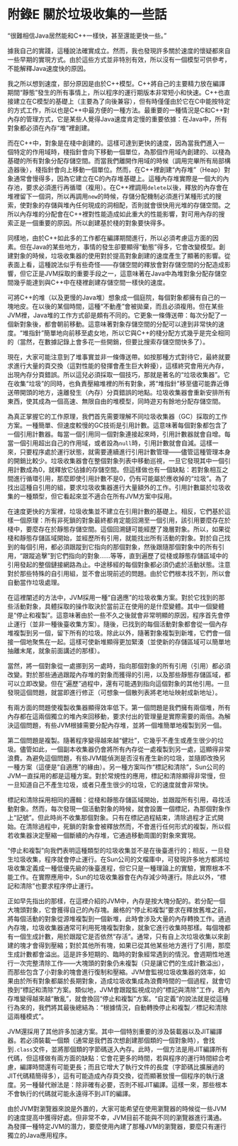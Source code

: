 # 附錄E 關於垃圾收集的一些話


“很難相信Java居然能和C++一樣快，甚至還能更快一些。”

據我自己的實踐，這種說法確實成立。然而，我也發現許多關於速度的懷疑都來自一些早期的實現方式。由於這些方式並非特別有效，所以沒有一個模型可供參考，不能解釋Java速度快的原因。

我之所以想到速度，部分原因是由於C++模型。C++將自己的主要精力放在編譯期間“靜態”發生的所有事情上，所以程序的運行期版本非常短小和快速。C++也直接建立在C模型的基礎上（主要為了向後兼容），但有時僅僅由於它在C中能按特定的方式工作，所以也是C++中最方便的一種方法。最重要的一種情況是C和C++對內存的管理方式，它是某些人覺得Java速度肯定慢的重要依據：在Java中，所有對象都必須在內存“堆”裡創建。

而在C++中，對象是在棧中創建的。這樣可達到更快的速度，因為當我們進入一個特定的作用域時，棧指針會向下移動一個單位，為那個作用域內創建的、以棧為基礎的所有對象分配存儲空間。而當我們離開作用域的時候（調用完畢所有局部構造器後），棧指針會向上移動一個單位。然而，在C++裡創建“內存堆”（Heap）對象通常會慢得多，因為它建立在C的內存堆基礎上。這種內存堆實際是一個大的內存池，要求必須進行再循環（複用）。在C++裡調用`delete`以後，釋放的內存會在堆裡留下一個洞，所以再調用`new`的時候，存儲分配機制必須進行某種形式的搜索，使對象的存儲與堆內任何現成的洞相配，否則就會很快用光堆的存儲空間。之所以內存堆的分配會在C++裡對性能造成如此重大的性能影響，對可用內存的搜索正是一個重要的原因。所以創建基於棧的對象要快得多。

同樣地，由於C++如此多的工作都在編譯期間進行，所以必須考慮這方面的因素。但在Java的某些地方，事情的發生卻要顯得“動態”得多，它會改變模型。創建對象的時候，垃圾收集器的使用對於提高對象創建的速度產生了顯著的影響。從表面上看，這種說法似乎有些奇怪——存儲空間的釋放會對存儲空間的分配造成影響，但它正是JVM採取的重要手段之一，這意味著在Java中為堆對象分配存儲空間幾乎能達到與C++中在棧裡創建存儲空間一樣快的速度。

可將C++的堆（以及更慢的Java堆）想象成一個庭院，每個對象都擁有自己的一塊地皮。在以後的某個時間，這種“不動產”會被拋棄，而且必須複用。但在某些JVM裡，Java堆的工作方式卻是頗有不同的。它更象一條傳送帶：每次分配了一個新對象後，都會朝前移動。這意味著對象存儲空間的分配可以達到非常快的速度。“堆指針”簡單地向前移至處女地，所以它與C++的棧分配方式幾乎是完全相同的（當然，在數據記錄上會多花一些開銷，但要比搜索存儲空間快多了）。

現在，大家可能注意到了堆事實並非一條傳送帶。如按那種方式對待它，最終就要求進行大量的頁交換（這對性能的發揮會產生巨大幹擾），這樣終究會用光內存，出現內存分頁錯誤。所以這兒必須採取一個技巧，那就是著名的“垃圾收集器”。它在收集“垃圾”的同時，也負責壓縮堆裡的所有對象，將“堆指針”移至儘可能靠近傳送帶開頭的地方，遠離發生（內存）分頁錯誤的地點。垃圾收集器會重新安排所有東西，使其成為一個高速、無限自由的堆模型，同時遊刃有餘地分配存儲空間。

為真正掌握它的工作原理，我們首先需要理解不同垃圾收集器（GC）採取的工作方案。一種簡單、但速度較慢的GC技術是引用計數。這意味著每個對象都包含了一個引用計數器。每當一個引用同一個對象連接起來時，引用計數器就會自增。每當一個引用超出自己的作用域，或者設為`null`時，引用計數就會自減。這樣一來，只要程序處於運行狀態，就需要連續進行引用計數管理——儘管這種管理本身的開銷比較少。垃圾收集器會在整個對象列表中移動巡視，一旦它發現其中一個引用計數成為0，就釋放它佔據的存儲空間。但這樣做也有一個缺點：若對象相互之間進行循環引用，那麼即使引用計數不是0，仍有可能屬於應收掉的“垃圾”。為了找出這種自引用的組，要求垃圾收集器進行大量額外的工作。引用計數屬於垃圾收集的一種類型，但它看起來並不適合在所有JVM方案中採用。

在速度更快的方案裡，垃圾收集並不建立在引用計數的基礎上。相反，它們基於這樣一個原理：所有非死鎖的對象最終都肯定能回溯至一個引用，該引用要麼存在於棧中，要麼存在於靜態存儲空間。這個回溯鏈可能經歷了幾層對象。所以，如果從棧和靜態存儲區域開始，並經歷所有引用，就能找出所有活動的對象。對於自己找到的每個引用，都必須跟蹤到它指向的那個對象，然後跟隨那個對象中的所有引用，“跟蹤追擊”到它們指向的對象……等等，直到遍歷了從棧或靜態存儲區域中的引用發起的整個鏈接網路為止。中途移經的每個對象都必須仍處於活動狀態。注意對於那些特殊的自引用組，並不會出現前述的問題。由於它們根本找不到，所以會自動當作垃圾處理。

在這裡闡述的方法中，JVM採用一種“自適應”的垃圾收集方案。對於它找到的那些活動對象，具體採取的操作取決於當前正在使用的是什麼變體。其中一個變體是“停止和複製”。這意味著由於一些不久之後就會非常明顯的原因，程序首先會停止運行（並非一種後臺收集方案）。隨後，已找到的每個活動對象都會從一個內存堆複製到另一個，留下所有的垃圾。除此以外，隨著對象複製到新堆，它們會一個接一個地聚焦在一起。這樣可使新堆顯得更加緊湊（並使新的存儲區域可以簡單地抽離末尾，就象前面講述的那樣）。

當然，將一個對象從一處挪到另一處時，指向那個對象的所有引用（引用）都必須改變。對於那些通過跟蹤內存堆的對象而獲得的引用，以及那些靜態存儲區域，都可以立即改變。但在“遍歷”過程中，還有可能遇到指向這個對象的其他引用。一旦發現這個問題，就當即進行修正（可想象一個散列表將老地址映射成新地址）。

有兩方面的問題使複製收集器顯得效率低下。第一個問題是我們擁有兩個堆，所有內存都在這兩個獨立的堆內來回移動，要求付出的管理量是實際需要的兩倍。為解決這個問題，有些JVM根據需要分配內存堆，並將一個堆簡單地複製到另一個。

第二個問題是複製。隨著程序變得越來越“健壯”，它幾乎不產生或產生很少的垃圾。儘管如此，一個副本收集器仍會將所有內存從一處複製到另一處，這顯得非常浪費。為避免這個問題，有些JVM能偵測是否沒有產生新的垃圾，並隨即改換另一種方案（這便是“自適應”的緣由）。另一種方案叫作“標記和清除”，Sun公司的JVM一直採用的都是這種方案。對於常規性的應用，標記和清除顯得非常慢，但一旦知道自己不產生垃圾，或者只產生很少的垃圾，它的速度就會非常快。

標記和清除採用相同的邏輯：從棧和靜態存儲區域開始，並跟蹤所有引用，尋找活動對象。然而，每次發現一個活動對象的時候，就會設置一個標記，為那個對象作上“記號”。但此時尚不收集那個對象。只有在標記過程結束，清除過程才正式開始。在清除過程中，死鎖的對象會被釋放然而，不會進行任何形式的複製，所以假若收集器決定壓縮一個斷續的內存堆，它通過移動周圍的對象來實現。

“停止和複製”向我們表明這種類型的垃圾收集並不是在後臺進行的；相反，一旦發生垃圾收集，程序就會停止運行。在Sun公司的文檔庫中，可發現許多地方都將垃圾收集定義成一種低優先級的後臺進程，但它只是一種理論上的實驗，實際根本不能工作。在實際應用中，Sun的垃圾收集器會在內存減少時運行。除此以外，“標記和清除”也要求程序停止運行。

正如早先指出的那樣，在這裡介紹的JVM中，內存是按大塊分配的。若分配一個大塊頭對象，它會獲得自己的內存塊。嚴格的“停止和複製”要求在釋放舊堆之前，將每個活動的對象從源堆複製到一個新堆，此時會涉及大量的內存轉換工作。通過內存塊，垃圾收集器通常可利用死塊複製對象，就象它進行收集時那樣。每個塊都有一個生成計數，用於跟蹤它是否依然“存活”。通常，只有自上次垃圾收集以來創建的塊才會得到壓縮；對於其他所有塊，如果已從其他某些地方進行了引用，那麼生成計數都會溢出。這是許多短期的、臨時的對象經常遇到的情況。會週期性地進行一次完整清除工作——大塊頭的對象仍未複製（只是讓它們的生成計數溢出），而那些包含了小對象的塊會進行復制和壓縮。JVM會監視垃圾收集器的效率，如果由於所有對象都屬於長期對象，造成垃圾收集成為浪費時間的一個過程，就會切換到“標記和清除”方案。類似地，JVM會跟蹤監視成功的“標記與清除”工作，若內存堆變得越來越“散亂”，就會換回“停止和複製”方案。“自定義”的說法就是從這種行為來的，我們將其最後總結為：“根據情況，自動轉換停止和複製／標記和清除這兩種模式”。

JVM還採用了其他許多加速方案。其中一個特別重要的涉及裝載器以及JIT編譯器。若必須裝載一個類（通常是我們首次想創建那個類的一個對象時），會找到`.class`文件，並將那個類的字節碼送入內存。此時，一個方法是用JIT編譯所有代碼，但這樣做有兩方面的缺點：它會花更多的時間，若與程序的運行時間綜合考慮，編譯時間還有可能更長；而且它增大了執行文件的長度（字節碼比擴展過的JIT代碼精簡得多），這有可能造成內存頁交換，從而顯著放慢一個程序的執行速度。另一種替代辦法是：除非確有必要，否則不經JIT編譯。這樣一來，那些根本不會執行的代碼就可能永遠得不到JIT的編譯。

由於JVM對瀏覽器來說是外置的，大家可能希望在使用瀏覽器的時候從一些JVM的速度提高中獲得好處。但非常不幸，JVM目前不能與不同的瀏覽器進行溝通。為發揮一種特定JVM的潛力，要麼使用內建了那種JVM的瀏覽器，要麼只有運行獨立的Java應用程序。
